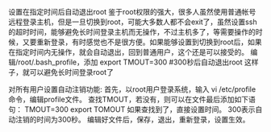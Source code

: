 设置在指定时间后自动退出root
鉴于root权限的强大，很多人虽然使用普通帐号远程登录主机，但是一旦切换到root，可能大多数人都不会exit了，虽然设置ssh的超时时间，能够避免长时间登录主机而无操作，不过主机多了，等需要操作的时候，又要重新登录，有时感觉也不是很方便。如果能够设置到切换到root后，如果在指定时间内无操作，就会自动退出，回到普通用户，这个还是可以接受的。
编辑/root/.bash_profile，添加
export TMOUT=300  #300秒后自动退出root
这样子，就可以避免长时间登录root了

 
对所有用户设置自动注销功能:
    首先，以root用户登录系统，输入 vi /etc/profile 命令，编辑profile文件。
    查找TMOUT，若没有，则可以在文件最后添加如下语句：
    TMOUT=300
    export TOMOUT
    如果查找到了，直接设置时间。
    300表示自动注销的时间为300秒。
    编辑好文件后，保存，退出，重新登录，设置生效。
